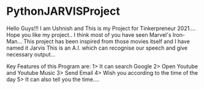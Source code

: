 
# PythonJARVISProject
Hello Guys!!! I am Ushnish and This is my Project for Tinkerpreneur 2021.... Hope you like my project..
I think most of you have seen Marvel's Iron-Man... This project has been inspired from those movies itself and I have named it Jarvis
This is an A.I. which can recognise our speech and give necessary output...

Key Features of this Program are: 
1> It can search Google
2> Open Youtube and Youtube Music
3> Send Email
4> Wish you according to the time of the day
5> It can also tell you the time....
